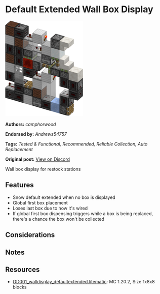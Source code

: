 # Default Extended Wall Box Display
<img alt="walldisplay_defaultextended.png" src="images/walldisplay_defaultextended.png?raw=1" height="300px">

**Authors:** *camphorwood*

**Endorsed by:** *Andrews54757*

**Tags:** *Tested & Functional, Recommended, Reliable Collection, Auto Replacement*

**Original post:** [View on Discord](https://discord.com/channels/1375556143186837695/1388317359298580490)

Wall box display for restock stations
## Features
- Snow default extended when no box is displayed
- Global first box placement
- Loses last box due to how it's wired
- If global first box dispensing triggers while a box is being replaced, there's a chance the box won't be collected
## Considerations

## Notes

## Resources
- [OD001_walldisplay_defaultextended.litematic](attachments/OD001_walldisplay_defaultextended.litematic): MC 1.20.2, Size 1x8x8 blocks
